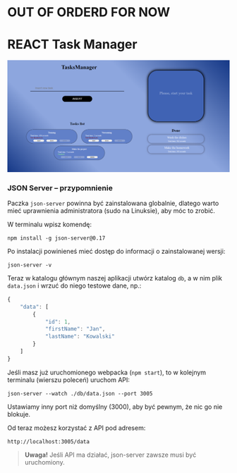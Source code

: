 # OUT OF ORDERD FOR NOW

# REACT Task Manager 

![Task Manager UI](https://github.com/DKrawczyk/react-task-manager/blob/main/assets/preview.png?raw=true)


### JSON Server – przypomnienie

Paczka `json-server` powinna być zainstalowana globalnie, dlatego warto mieć uprawnienia administratora (sudo na Linuksie), aby móc to zrobić.

W terminalu wpisz komendę:

```
npm install -g json-server@0.17
```

Po instalacji powinieneś mieć dostęp do informacji o zainstalowanej wersji:

```
json-server -v
```

Teraz w katalogu głównym naszej aplikacji utwórz katalog `db`, a w nim plik `data.json` i wrzuć do niego testowe dane, np.:

```javascript
{
    "data": [
        {
            "id": 1,
            "firstName": "Jan",
            "lastName": "Kowalski"
        }
    ]
}
```

Jeśli masz już uruchomionego webpacka (`npm start`), to w kolejnym terminalu (wierszu poleceń) uruchom API:

```
json-server --watch ./db/data.json --port 3005
```

Ustawiamy inny port niż domyślny (3000), aby być pewnym, że nic go nie blokuje.

Od teraz możesz korzystać z API pod adresem:

```
http://localhost:3005/data
```

> **Uwaga!** Jeśli API ma działać, json-server zawsze musi być uruchomiony. 

